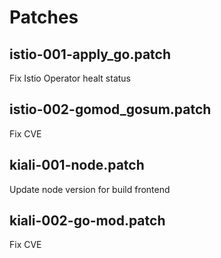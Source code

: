 # Patches

## istio-001-apply_go.patch

Fix Istio Operator healt status

## istio-002-gomod_gosum.patch

Fix CVE

## kiali-001-node.patch

Update node version for build frontend

## kiali-002-go-mod.patch

Fix CVE
